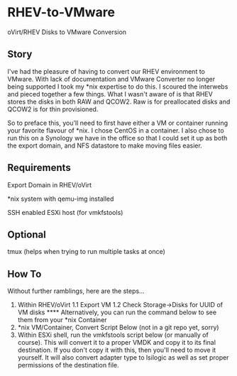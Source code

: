 # RHEV-to-VMware
oVirt/RHEV Disks to VMware Conversion

## Story
I've had the pleasure of having to convert our RHEV environment to VMware. With lack of documentation and VMware Converter no longer being supported I took my *nix expertise to do this. I scoured the interwebs and pieced together a few things. What I wasn't aware of is that RHEV stores the disks in both RAW and QCOW2. Raw is for preallocated disks and QCOW2 is for thin provisioned.

So to preface this, you'll need to first have either a VM or container running your favorite flavour of *nix. I chose CentOS in a container. I also chose to run this on a Synology we have in the office so that I could set it up as both the export domain, and NFS datastore to make moving files easier.

## Requirements

Export Domain in RHEV/oVirt

*nix system with qemu-img installed

SSH enabled ESXi host (for vmkfstools)

## Optional

tmux (helps when trying to run multiple tasks at once)

## How To

Without further ramblings, here are the steps...

1. Within RHEV/oVirt
1.1 Export VM
1.2 Check Storage->Disks for UUID of VM disks
**** Alternatively, you can run the command below to see them from your *nix Container
2. *nix VM/Container, Convert Script Below (not in a git repo yet, sorry)
3. Within ESXi shell, run the vmkfstools script below (or manually of course). This will convert it to a proper VMDK and copy it to its final destination. If you don't copy it with this, then you'll need to move it yourself. It will also convert adapter type to lsilogic as well as set proper permissions of the destination file.
